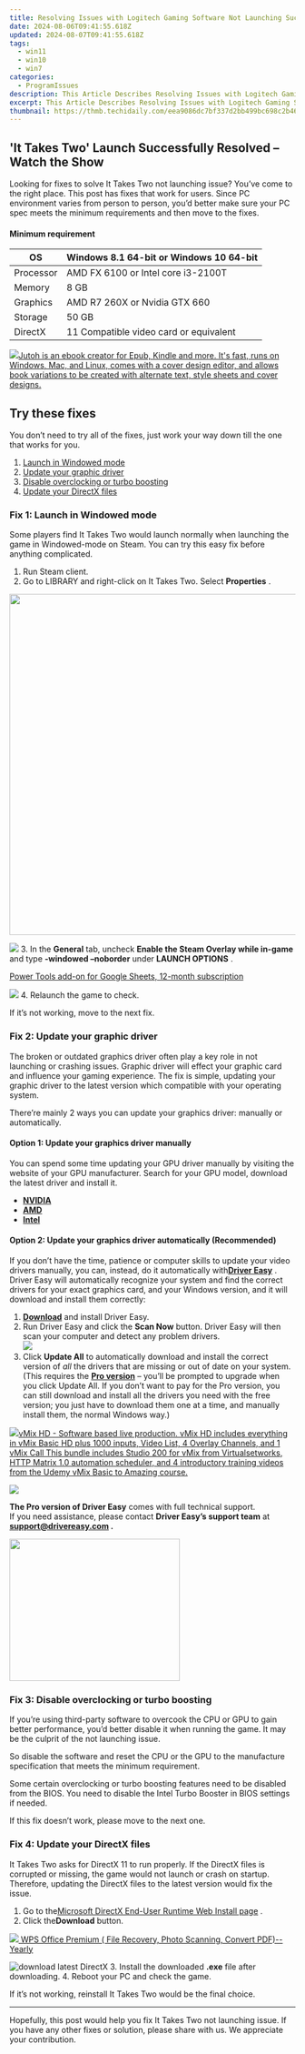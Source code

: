 ```yaml
---
title: Resolving Issues with Logitech Gaming Software Not Launching Successfully
date: 2024-08-06T09:41:55.618Z
updated: 2024-08-07T09:41:55.618Z
tags:
  - win11
  - win10
  - win7
categories:
  - ProgramIssues
description: This Article Describes Resolving Issues with Logitech Gaming Software Not Launching Successfully
excerpt: This Article Describes Resolving Issues with Logitech Gaming Software Not Launching Successfully
thumbnail: https://thmb.techidaily.com/eea9086dc7bf337d2bb499bc698c2b462f09146348f5ebcda0ff8ce585d15359.jpg
---
```


## 'It Takes Two' Launch Successfully Resolved – Watch the Show

Looking for fixes to solve It Takes Two not launching issue? You’ve come to the right place. This post has fixes that work for users. Since PC environment varies from person to person, you’d better make sure your PC spec meets the minimum requirements and then move to the fixes.

#### Minimum requirement

| OS        | Windows 8.1 64-bit or Windows 10 64-bit |
| --------- | --------------------------------------- |
| Processor | AMD FX 6100 or Intel core i3-2100T      |
| Memory    | 8 GB                                    |
| Graphics  | AMD R7 260X or Nvidia GTX 660           |
| Storage   | 50 GB                                   |
| DirectX   | 11 Compatible video card or equivalent  |

<!-- affiliate ads begin -->
<a href="https://secure.2checkout.com/order/checkout.php?PRODS=4694919&QTY=1&AFFILIATE=108875&CART=1"><img src="https://secure.avangate.com/images/merchant/bccefcc1b1eee9eca3ae4f5c1a281482/products/jutoh-logo-1200x1600.jpg" border="0">Jutoh is an ebook creator for Epub, Kindle and more. It's fast, runs on Windows, Mac, and Linux, comes with a cover design editor, and allows book variations to be created with alternate text, style sheets and cover designs. </a>
<!-- affiliate ads end -->
## Try these fixes

 You don’t need to try all of the fixes, just work your way down till the one that works for you.

1. [Launch in Windowed mode](https://tools.techidaily.com/drivereasy/download/)
2. [Update your graphic driver](https://tools.techidaily.com/drivereasy/download/)
3. [Disable overclocking or turbo boosting](https://tools.techidaily.com/drivereasy/download/)
4. [Update your DirectX files](https://tools.techidaily.com/drivereasy/download/)

### Fix 1: Launch in Windowed mode

 Some players find It Takes Two would launch normally when launching the game in Windowed-mode on Steam. You can try this easy fix before anything complicated.

1. Run Steam client.
2. Go to LIBRARY and right-click on It Takes Two. Select **Properties** .  
<!-- affiliate ads begin -->
<a href="https://appsumo.8odi.net/c/5597632/2087389/7443" target="_top" id="2087389"><img src="//a.impactradius-go.com/display-ad/7443-2087389" border="0" alt="" width="1200" height="600"/></a><img height="0" width="0" src="https://appsumo.8odi.net/i/5597632/2087389/7443" style="position:absolute;visibility:hidden;" border="0" />
<!-- affiliate ads end -->
![](https://images.drivereasy.com/wp-content/uploads/2021/04/properties-steam.jpg)
3. In the **General** tab, uncheck **Enable the Steam Overlay while in-game** and type **\-windowed –noborder** under **LAUNCH OPTIONS** .  
<!-- affiliate ads begin -->
<a href="https://secure.2checkout.com/order/checkout.php?PRODS=4721564&QTY=1&AFFILIATE=108875&CART=1">Power Tools add-on for Google Sheets, 12-month subscription</a>
<!-- affiliate ads end -->
![](https://images.drivereasy.com/wp-content/uploads/2021/05/2021-05-17_10-37-19.jpg)
4. Relaunch the game to check.

If it’s not working, move to the next fix.

### Fix 2: Update your graphic driver

 The broken or outdated graphics driver often play a key role in not launching or crashing issues. Graphic driver will effect your graphic card and influence your gaming experience. The fix is simple, updating your graphic driver to the latest version which compatible with your operating system.

 There’re mainly 2 ways you can update your graphics driver: manually or automatically.

#### Option 1: Update your graphics driver manually

 You can spend some time updating your GPU driver manually by visiting the website of your GPU manufacturer. Search for your GPU model, download the latest driver and install it.

* **[NVIDIA](https://tools.techidaily.com/drivereasy/download/)**
* **[AMD](https://www.amd.com/en/support)**
* **[Intel](https://downloadcenter.intel.com/product/80939/Graphics)**

#### Option 2: Update your graphics driver automatically (Recommended)

 If you don’t have the time, patience or computer skills to update your video drivers manually, you can, instead, do it automatically with[**Driver Easy**](https://tools.techidaily.com/drivereasy/download/) . Driver Easy will automatically recognize your system and find the correct drivers for your exact graphics card, and your Windows version, and it will download and install them correctly:

1. **[Download](https://tools.techidaily.com/drivereasy/download/)**  and install Driver Easy.
2. Run Driver Easy and click the **Scan Now** button. Driver Easy will then scan your computer and detect any problem drivers.  
![](https://images.drivereasy.com/wp-content/uploads/2020/08/Scan-now.jpg)
3. Click **Update All** to automatically download and install the correct version of _all_ the drivers that are missing or out of date on your system.(This requires the **[Pro version](https://tools.techidaily.com/drivereasy/download/)**  – you’ll be prompted to upgrade when you click Update All. If you don’t want to pay for the Pro version, you can still download and install all the drivers you need with the free version; you just have to download them one at a time, and manually install them, the normal Windows way.)  
<!-- affiliate ads begin -->
<a href="https://secure.2checkout.com/order/checkout.php?PRODS=4718730&QTY=1&AFFILIATE=108875&CART=1"> <img src="https://secure.avangate.com/images/merchant/ce9a6fb2becc2d235e62b125e9260102/products/copy_vMixCallScreenshot1-large.jpg" border="0">vMix HD - Software based live production. vMix HD includes everything in vMix Basic HD plus 1000 inputs, Video List, 4 Overlay Channels, and 1 vMix Call 
This bundle includes Studio 200 for vMix from Virtualsetworks, HTTP Matrix 1.0 automation scheduler, and 4 introductory training videos from the Udemy vMix Basic to Amazing course. </a>
<!-- affiliate ads end -->
![](https://images.drivereasy.com/wp-content/uploads/2020/09/de-update-all-rtx-3080.jpg)

**The Pro version of Driver Easy** comes with full technical support.  
 If you need assistance, please contact **Driver Easy’s support team** at **[support@drivereasy.com](https://tools.techidaily.com/drivereasy/download/) .**

<!-- affiliate ads begin -->
<a href="https://modlily.sjv.io/c/5597632/1997817/17059" target="_top" id="1997817"><img src="//a.impactradius-go.com/display-ad/17059-1997817" border="0" alt="" width="300" height="250"/></a><img height="0" width="0" src="https://imp.pxf.io/i/5597632/1997817/17059" style="position:absolute;visibility:hidden;" border="0" />
<!-- affiliate ads end -->
### Fix 3: Disable overclocking or turbo boosting

 If you’re using third-party software to overcook the CPU or GPU to gain better performance, you’d better disable it when running the game. It may be the culprit of the not launching issue.

 So disable the software and reset the CPU or the GPU to the manufacture specification that meets the minimum requirement.

 Some certain overclocking or turbo boosting features need to be disabled from the BIOS. You need to disable the Intel Turbo Booster in BIOS settings if needed.

If this fix doesn’t work, please move to the next one.

### Fix 4: Update your DirectX files

 It Takes Two asks for DirectX 11 to run properly. If the DirectX files is corrupted or missing, the game would not launch or crash on startup. Therefore, updating the DirectX files to the latest version would fix the issue.

1. Go to the[Microsoft DirectX End-User Runtime Web Install page](https://www.microsoft.com/en-us/download/details.aspx?id=35) .
2. Click the**Download** button.  
<!-- affiliate ads begin -->
<a href="https://secure.2checkout.com/order/checkout.php?PRODS=38729081&QTY=1&AFFILIATE=108875&CART=1"><img src="https://website-prod.cache.wpscdn.com/img/wps-office-pdf-editor-1x.890dbda.png" border="0">
WPS Office Premium ( File Recovery, Photo Scanning, Convert PDF)--Yearly</a>
<!-- affiliate ads end -->
![download latest DirectX](https://images.drivereasy.com/wp-content/uploads/2021/03/download-latest-DirectX.jpg)
3. Install the downloaded **.exe** file after downloading.
4. Reboot your PC and check the game.

 If it’s not working, reinstall It Takes Two would be the final choice.

---

 Hopefully, this post would help you fix It Takes Two not launching issue. If you have any other fixes or solution, please share with us. We appreciate your contribution.

<ins class="adsbygoogle"
     style="display:block"
     data-ad-format="autorelaxed"
     data-ad-client="ca-pub-7571918770474297"
     data-ad-slot="1223367746"></ins>



<ins class="adsbygoogle"
     style="display:block"
     data-ad-client="ca-pub-7571918770474297"
     data-ad-slot="8358498916"
     data-ad-format="auto"
     data-full-width-responsive="true"></ins>
